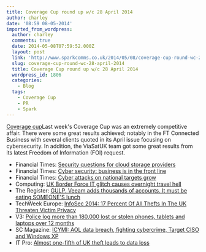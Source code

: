 ```yaml
---
title: Coverage Cup round up w/c 28 April 2014
author: charley
date: '08:59 08-05-2014'
imported_from_wordpress:
  author: charley
  comments: true
  date: 2014-05-08T07:59:52.000Z
  layout: post
  link: 'http://www.sparkcomms.co.uk/2014/05/08/coverage-cup-round-wc-28-april-2014/'
  slug: coverage-cup-round-wc-28-april-2014
  title: Coverage Cup round up w/c 28 April 2014
  wordpress_id: 1806
  categories:
    - Blog
  tags:
    - Coverage Cup
    - PR
    - Spark
---
```


[Coverage cup](Coverage-cup-167x300.jpg)Last week's Coverage Cup was an extremely competitive affair. There were some great results achieved; notably in the FT Connected Business with several clients quoted in its April issue focusing on cybersecurity. In addition, the ViaSatUK team got some great results from its latest Freedom of Information (FOI) request.

  * Financial Times: [Security questions for cloud storage providers](http://www.ft.com/cms/s/39ba598c-c3cd-11e3-a8e0-00144feabdc0,Authorised=false.html?_i_location=http%3A%2F%2Fwww.ft.com%2Fcms%2Fs%2F0%2F39ba598c-c3cd-11e3-a8e0-00144feabdc0.html%3Fsiteedition%3Duk&siteedition=uk&_i_referer=#axzz30vmdzbsk)
  * Financial Times: [Cyber security: business is in the front line](http://www.ft.com/cms/s/11b41ac4-c3cb-11e3-a8e0-00144feabdc0,Authorised=false.html?_i_location=http%3A%2F%2Fwww.ft.com%2Fcms%2Fs%2F0%2F11b41ac4-c3cb-11e3-a8e0-00144feabdc0.html%3Fsiteedition%3Duk&siteedition=uk&_i_referer=#axzz30vmdzbsk)
  * Financial Times: [Cyber attacks on national targets grow](http://www.ft.com/cms/s/d71fe198-c3cc-11e3-a8e0-00144feabdc0,Authorised=false.html?_i_location=http%3A%2F%2Fwww.ft.com%2Fcms%2Fs%2F0%2Fd71fe198-c3cc-11e3-a8e0-00144feabdc0.html%3Fsiteedition%3Duk&siteedition=uk&_i_referer=#axzz30GEim1tV)
  * Computing: [UK Border Force IT glitch causes overnight travel hell](http://www.computing.co.uk/ctg/news/2342610/uk-border-force-it-glitch-causes-overnight-travel-hell)
  * The Register: [GULP. Veeam adds thousands of accounts. It must be eating SOMEONE'S lunch](http://www.theregister.co.uk/2014/04/29/veeam_me_up_scotty/)
  * TechWeek Europe: [InfoSec 2014: 17 Percent Of All Thefts In The UK Threaten Victim Privacy](http://www.techweekeurope.co.uk/news/infosec-2014-seventeen-percent-thefts-uk-threaten-victim-privacy-144796)
  * V3: [Police log more than 180,000 lost or stolen phones, tablets and laptops over 12 months](http://www.v3.co.uk/v3-uk/news/2342907/police-log-more-than-180-000-lost-or-stolen-phones-tablets-and-laptops-over-12-months)
  * SC Magazine: [ICYMI: AOL data breach, fighting cybercrime, Target CISO and Windows XP](http://www.scmagazineuk.com/icymi-aol-data-breach-fighting-cybercrime-target-ciso-and-windows-xp/article/345264/)
  * IT Pro: [Almost one-fifth of UK theft leads to data loss](http://uk.msn.com/?ar=1http://www.itpro.co.uk/security-breaches/22164/almost-one-fifth-of-uk-theft-leads-to-data-loss)
